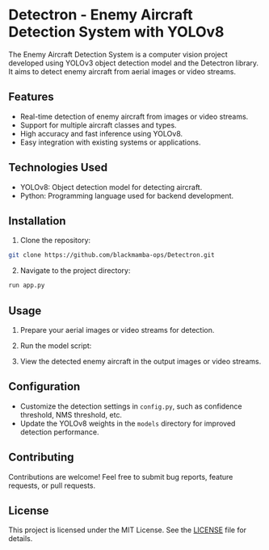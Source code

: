 # Detectron - Enemy Aircraft Detection System with YOLOv8

The Enemy Aircraft Detection System is a computer vision project developed using YOLOv3 object detection model and the Detectron library. It aims to detect enemy aircraft from aerial images or video streams.

## Features

- Real-time detection of enemy aircraft from images or video streams.
- Support for multiple aircraft classes and types.
- High accuracy and fast inference using YOLOv8.
- Easy integration with existing systems or applications.

## Technologies Used

- YOLOv8: Object detection model for detecting aircraft.
- Python: Programming language used for backend development.

## Installation

1. Clone the repository:

```bash
git clone https://github.com/blackmamba-ops/Detectron.git
```

2. Navigate to the project directory:

```bash
run app.py
```

## Usage

1. Prepare your aerial images or video streams for detection.
2. Run the model script:

3. View the detected enemy aircraft in the output images or video streams.

## Configuration

- Customize the detection settings in `config.py`, such as confidence threshold, NMS threshold, etc.
- Update the YOLOv8 weights in the `models` directory for improved detection performance.

## Contributing

Contributions are welcome! Feel free to submit bug reports, feature requests, or pull requests.

## License

This project is licensed under the MIT License. See the [LICENSE](LICENSE) file for details.

